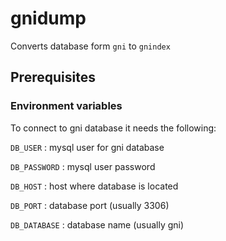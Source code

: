 # gnidump

Converts database form `gni` to `gnindex`

## Prerequisites

### Environment variables

To connect to gni database it needs the following:


`DB_USER`
: mysql user for gni database

`DB_PASSWORD`
: mysql user password

`DB_HOST`
: host where database is located

`DB_PORT`
: database port (usually 3306)

`DB_DATABASE`
: database name (usually gni)
